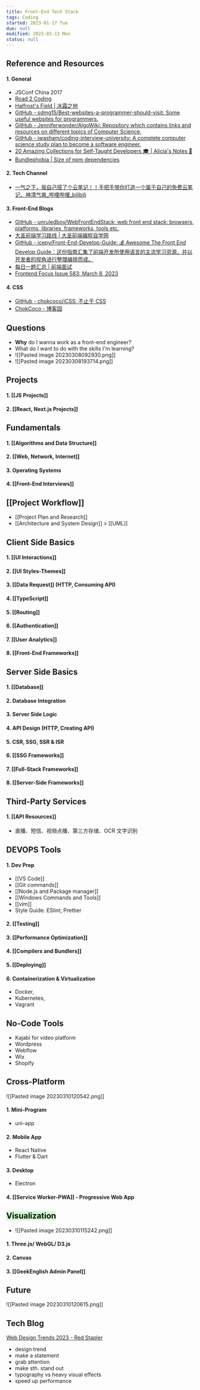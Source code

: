 ```yaml
---
title: Front-End Tech Stack
tags: Coding
started: 2023-01-17 Tue
due: null
modified: 2023-03-13 Mon
status: null
---
```

## Reference and Resources
#### 1. General
- JSConf China 2017
- [Road 2 Coding](https://r2coding.com/#/?id=%e7%bc%96%e7%a8%8b%e5%ad%a6%e4%b9%a0%e8%b5%84%e6%ba%90%e5%a4%a7%e6%95%b4%e7%90%86)
- [Halfrost's Field | 冰霜之地](https://halfrost.com/)
- [GitHub - sdmg15/Best-websites-a-programmer-should-visit: Some useful websites for programmers.](https://github.com/sdmg15/Best-websites-a-programmer-should-visit#internships)
- [GitHub - Jenniferwonder/AlgoWiki: Repository which contains links and resources on different topics of Computer Science.](https://github.com/Jenniferwonder/AlgoWiki)
- [GitHub - jwasham/coding-interview-university: A complete computer science study plan to become a software engineer.](https://github.com/jwasham/coding-interview-university#the-daily-plan)
- [20 Amazing Collections for Self-Taught Developers 🎓 | Alicia's Notes 🚀](https://notes.aliciasykes.com/42310/20-amazing-collections-for-self-taught-developers)
- [Bundlephobia | Size of npm dependencies](https://bundlephobia.com/)
#### 2. Tech Channel
- [一气之下，我自己搭了个云笔记！！手把手带你打造一个属于自己的免费云笔记，神清气爽_哔哩哔哩_bilibili](https://www.bilibili.com/video/BV1w3411N7zM/?spm_id_from=333.999.0.0&vd_source=be278a4cfd00a5f72dcf153eaca79333)
#### 3. Front-End Blogs
- [GitHub - unruledboy/WebFrontEndStack: web front end stack: browsers, platforms, libraries, frameworks, tools etc.](https://github.com/unruledboy/WebFrontEndStack)
- [大圣前端学习路线 | 大圣前端编程自学网](https://roadmap.shengxinjing.cn/)
- [GitHub - icepy/Front-End-Develop-Guide: 💰 Awesome The Front End Develop Guide：这份指南汇集了前端开发所使用语言的主流学习资源，并以开发者的视角进行整理编排而成。](https://github.com/icepy/Front-End-Develop-Guide)
- [每日一题汇总 | 前端面试](https://lgwebdream.github.io/FE-Interview/daily/#%E6%AF%8F%E6%97%A5%E4%B8%80%E9%A2%98%E6%B1%87%E6%80%BB)
- [Frontend Focus Issue 583: March 8, 2023](https://frontendfoc.us/issues/583)
#### 4. CSS
- [GitHub - chokcoco/iCSS: 不止于 CSS](https://github.com/chokcoco/iCSS)
- [ChokCoco - 博客园](https://www.cnblogs.com/coco1s/)
## Questions
- **Why** do I wanna work as a front-end engineer?
- What do I want to do with the skills I'm learning?
- ![[Pasted image 20230308092930.png]]
- ![[Pasted image 20230308193714.png]]  
## Projects
#### 1. [[JS Projects]]
#### 2. [[React, Next.js Projects]]
## Fundamentals
#### 1. [[Algorithms and Data Structure]]
#### 2. [[Web, Network, Internet]]
#### 3. Operating Systems
#### 4. [[Front-End Interviews]]
## [[Project Workflow]]
- [[Project Plan and Research]] 
- [[Architecture and System Design]] > [[UML]]
## Client Side Basics
#### 1. [[UI Interactions]]
#### 2. [[UI Styles-Themes]]
#### 3. [[Data Request]] (HTTP, Consuming API)
#### 4. [[TypeScript]]
#### 5. [[Routing]]
#### 6. [[Authentication]]
#### 7. [[User Analytics]]
#### 8. [[Front-End Frameworks]]
## Server Side Basics
#### 1. [[Database]]
#### 2. Database Integration
#### 3. Server Side Logic
#### 4. API Design (HTTP, Creating API)
#### 5. CSR, SSG, SSR & ISR
#### 6. [[SSG Frameworks]]
#### 7. [[Full-Stack Frameworks]]
#### 8. [[Server-Side Frameworks]]
## Third-Party Services
#### 1. [[API Resources]]
- 直播、短信、视频点播、第三方存储、OCR 文字识别
## DEVOPS Tools
#### 1. Dev Prep
- [[VS Code]]
- [[Git commands]]
- [[Node.js and Package manager]]
- [[Windows Commands and Tools]]
- [[vim]]
- Style Guide: ESlint; Prettier 
#### 2. [[Testing]]
#### 3. [[Performance Optimization]]
#### 4. [[Compilers and Bundlers]]
#### 5. [[Deploying]]
#### 6. Containerization & Virtualization
- Docker, 
- Kubernetes, 
- Vagrant
## No-Code Tools
- Kajabi for video platform  
- Wordpress  
- Webflow  
- Wix  
- Shopify
## Cross-Platform
![[Pasted image 20230310120542.png]]
#### 1. Mini-Program 
- uni-app
#### 2. Mobile App
- React Native
- Flutter & Dart
#### 3. Desktop 
- Electron
#### 4. [[Service Worker-PWA]] - Progressive Web App
## <mark style="background: #BBFABBA6;">Visualization</mark>
- ![[Pasted image 20230310115242.png]]
#### 1. Three.js/ WebGL/ D3.js
#### 2. Canvas
#### 3. [[GeekEnglish Admin Panel]]
## Future
![[Pasted image 20230310120615.png]]
## Tech Blog
[Web Design Trends 2023 - Red Stapler](https://redstapler.co/web-design-trends-2023/)
- design trend
- make a statement
- grab attention
- make sth. stand out
- typography vs heavy visual effects
- speed up performance
